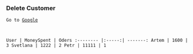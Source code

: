 ### Delete Customer
<code>Go to [Google][1] 

[1]: http://google.com/        "Google"
User      | MoneySpent | Oders
:-------- |:-----:| -------:
Artem  | 1600  | 3
Svetlana     | 1222    | 2
Petr      | 11111     | 1
</code>
